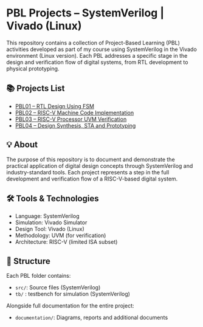 # PBL Projects – SystemVerilog | Vivado (Linux)

This repository contains a collection of Project-Based Learning (PBL) activities developed as part of my course using SystemVerilog in the Vivado environment (Linux version). Each PBL addresses a specific stage in the design and verification flow of digital systems, from RTL development to physical prototyping.

## 📚 Projects List

- [PBL01 – RTL Design Using FSM](./PBL01/)
- [PBL02 – RISC-V Machine Code Implementation]()
- [PBL03 – RISC-V Processor UVM Verification]()
- [PBL04 – Design Synthesis, STA and Prototyping]()

## 💡 About

The purpose of this repository is to document and demonstrate the practical application of digital design concepts through SystemVerilog and industry-standard tools. Each project represents a step in the full development and verification flow of a RISC-V-based digital system.

## 🛠️ Tools & Technologies

- Language: SystemVerilog
- Simulation: Vivado Simulator
- Design Tool: Vivado (Linux)
- Methodology: UVM (for verification)
- Architecture: RISC-V (limited ISA subset)

## 📁 Structure

Each PBL folder contains:
- `src/`: Source files (SystemVerilog)
- `tb/` : testbench for simulation (SystemVerilog)

Alongside full documentation for the entire project:
- `documentation/`: Diagrams, reports and additional documents

